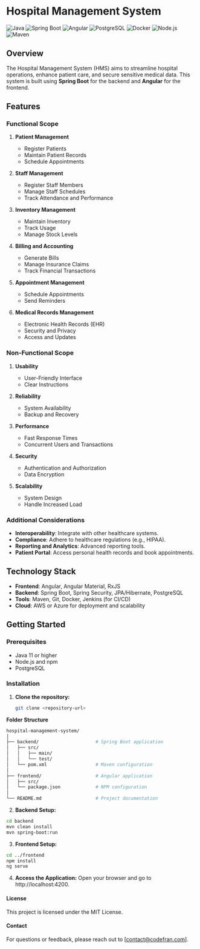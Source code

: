 # Hospital Management System

![Java](https://img.shields.io/badge/Java-11-red.svg)
![Spring Boot](https://img.shields.io/badge/Spring%20Boot-2.5.4-brightgreen.svg)
![Angular](https://img.shields.io/badge/Angular-12.0.0-orange.svg)
![PostgreSQL](https://img.shields.io/badge/PostgreSQL-13.0-blue.svg)
![Docker](https://img.shields.io/badge/Docker-20.10.7-blue.svg)
![Node.js](https://img.shields.io/badge/Node.js-14.x-339933.svg)
![Maven](https://img.shields.io/badge/Maven-3.6.3-c71a36.svg)

## Overview
The Hospital Management System (HMS) aims to streamline hospital operations, enhance patient care, and secure sensitive medical data. This system is built using **Spring Boot** for the backend and **Angular** for the frontend.

## Features

### Functional Scope

1. **Patient Management**
   - Register Patients
   - Maintain Patient Records
   - Schedule Appointments

2. **Staff Management**
   - Register Staff Members
   - Manage Staff Schedules
   - Track Attendance and Performance

3. **Inventory Management**
   - Maintain Inventory
   - Track Usage
   - Manage Stock Levels

4. **Billing and Accounting**
   - Generate Bills
   - Manage Insurance Claims
   - Track Financial Transactions

5. **Appointment Management**
   - Schedule Appointments
   - Send Reminders

6. **Medical Records Management**
   - Electronic Health Records (EHR)
   - Security and Privacy
   - Access and Updates

### Non-Functional Scope

1. **Usability**
   - User-Friendly Interface
   - Clear Instructions

2. **Reliability**
   - System Availability
   - Backup and Recovery

3. **Performance**
   - Fast Response Times
   - Concurrent Users and Transactions

4. **Security**
   - Authentication and Authorization
   - Data Encryption

5. **Scalability**
   - System Design
   - Handle Increased Load

### Additional Considerations

- **Interoperability**: Integrate with other healthcare systems.
- **Compliance**: Adhere to healthcare regulations (e.g., HIPAA).
- **Reporting and Analytics**: Advanced reporting tools.
- **Patient Portal**: Access personal health records and book appointments.

## Technology Stack

- **Frontend**: Angular, Angular Material, RxJS
- **Backend**: Spring Boot, Spring Security, JPA/Hibernate, PostgreSQL
- **Tools**: Maven, Git, Docker, Jenkins (for CI/CD)
- **Cloud**: AWS or Azure for deployment and scalability

## Getting Started

### Prerequisites
- Java 11 or higher
- Node.js and npm
- PostgreSQL

### Installation

1. **Clone the repository:**
   ```bash
   git clone <repository-url>

 **Folder Structure**
   ```bash
   hospital-management-system/
   │
   ├── backend/                     # Spring Boot application
   │   ├── src/
   │   │   ├── main/
   │   │   └── test/
   │   └── pom.xml                  # Maven configuration
   │
   ├── frontend/                    # Angular application
   │   ├── src/
   │   └── package.json             # NPM configuration
   │
   └── README.md                    # Project documentation
   ```
2. **Backend Setup:**
  ```bash
  cd backend
  mvn clean install
  mvn spring-boot:run
  ```
3. **Frontend Setup:**
  ```bash
  cd ../frontend
  npm install
  ng serve
  ```
4. **Access the Application:** Open your browser and go to http://localhost:4200.

#### License
This project is licensed under the MIT License.

#### Contact
For questions or feedback, please reach out to [contact@codefran.com].
